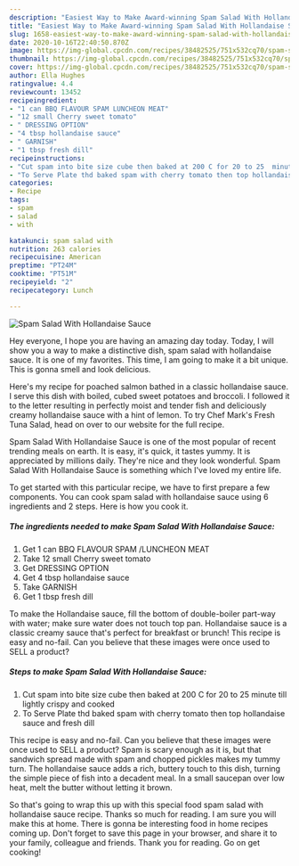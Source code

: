 ```yaml
---
description: "Easiest Way to Make Award-winning Spam Salad With Hollandaise Sauce"
title: "Easiest Way to Make Award-winning Spam Salad With Hollandaise Sauce"
slug: 1658-easiest-way-to-make-award-winning-spam-salad-with-hollandaise-sauce
date: 2020-10-16T22:40:50.870Z
image: https://img-global.cpcdn.com/recipes/38482525/751x532cq70/spam-salad-with-hollandaise-sauce-recipe-main-photo.jpg
thumbnail: https://img-global.cpcdn.com/recipes/38482525/751x532cq70/spam-salad-with-hollandaise-sauce-recipe-main-photo.jpg
cover: https://img-global.cpcdn.com/recipes/38482525/751x532cq70/spam-salad-with-hollandaise-sauce-recipe-main-photo.jpg
author: Ella Hughes
ratingvalue: 4.4
reviewcount: 13452
recipeingredient:
- "1 can BBQ FLAVOUR SPAM LUNCHEON MEAT"
- "12 small Cherry sweet tomato"
- " DRESSING OPTION"
- "4 tbsp hollandaise sauce"
- " GARNISH"
- "1 tbsp fresh dill"
recipeinstructions:
- "Cut spam into bite size cube then baked at 200 C for 20 to 25  minute till lightly crispy and cooked"
- "To Serve Plate thd baked spam with cherry tomato then top hollandaise sauce and fresh dill"
categories:
- Recipe
tags:
- spam
- salad
- with

katakunci: spam salad with 
nutrition: 263 calories
recipecuisine: American
preptime: "PT24M"
cooktime: "PT51M"
recipeyield: "2"
recipecategory: Lunch

---
```



![Spam Salad With Hollandaise Sauce](https://img-global.cpcdn.com/recipes/38482525/751x532cq70/spam-salad-with-hollandaise-sauce-recipe-main-photo.jpg)

Hey everyone, I hope you are having an amazing day today. Today, I will show you a way to make a distinctive dish, spam salad with hollandaise sauce. It is one of my favorites. This time, I am going to make it a bit unique. This is gonna smell and look delicious.

Here&#39;s my recipe for poached salmon bathed in a classic hollandaise sauce. I serve this dish with boiled, cubed sweet potatoes and broccoli. I followed it to the letter resulting in perfectly moist and tender fish and deliciously creamy hollandaise sauce with a hint of lemon. To try Chef Mark&#39;s Fresh Tuna Salad, head on over to our website for the full recipe.

Spam Salad With Hollandaise Sauce is one of the most popular of recent trending meals on earth. It is easy, it's quick, it tastes yummy. It is appreciated by millions daily. They're nice and they look wonderful. Spam Salad With Hollandaise Sauce is something which I've loved my entire life.


To get started with this particular recipe, we have to first prepare a few components. You can cook spam salad with hollandaise sauce using 6 ingredients and 2 steps. Here is how you cook it.

<!--inarticleads1-->

##### The ingredients needed to make Spam Salad With Hollandaise Sauce:

1. Get 1 can BBQ FLAVOUR SPAM /LUNCHEON MEAT
1. Take 12 small Cherry sweet tomato
1. Get  DRESSING OPTION
1. Get 4 tbsp hollandaise sauce
1. Take  GARNISH
1. Get 1 tbsp fresh dill


To make the Hollandaise sauce, fill the bottom of double-boiler part-way with water; make sure water does not touch top pan. Hollandaise sauce is a classic creamy sauce that&#39;s perfect for breakfast or brunch! This recipe is easy and no-fail. Can you believe that these images were once used to SELL a product? 

<!--inarticleads2-->

##### Steps to make Spam Salad With Hollandaise Sauce:

1. Cut spam into bite size cube then baked at 200 C for 20 to 25  minute till lightly crispy and cooked
1. To Serve Plate thd baked spam with cherry tomato then top hollandaise sauce and fresh dill


This recipe is easy and no-fail. Can you believe that these images were once used to SELL a product? Spam is scary enough as it is, but that sandwich spread made with spam and chopped pickles makes my tummy turn. The hollandaise sauce adds a rich, buttery touch to this dish, turning the simple piece of fish into a decadent meal. In a small saucepan over low heat, melt the butter without letting it brown. 

So that's going to wrap this up with this special food spam salad with hollandaise sauce recipe. Thanks so much for reading. I am sure you will make this at home. There is gonna be interesting food in home recipes coming up. Don't forget to save this page in your browser, and share it to your family, colleague and friends. Thank you for reading. Go on get cooking!
